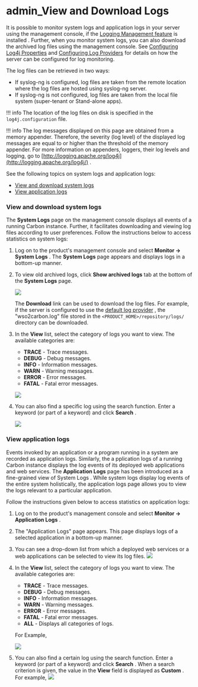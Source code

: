 # admin\_View and Download Logs

It is possible to monitor system logs and application logs in your server using the management console, if the [Logging Management feature](https://docs.wso2.com/display/ADMIN44x/Monitoring+Logs+using+Management+Console) is installed . Further, when you monitor system logs, you can also download the archived log files using the management console. See [Configuring Log4j Properties](https://docs.wso2.com/display/ADMIN44x/Configuring+Log4j+Properties) and [Configuring Log Providers](https://docs.wso2.com/display/ADMIN44x/Configuring+the+Log+Provider) for details on how the server can be configured for log monitoring.

The log files can be retrieved in two ways:

-   If syslog-ng is configured, log files are taken from the remote location where the log files are hosted using syslog-ng server.
-   If syslog-ng is not configured, log files are taken from the local file system (super-tenant or Stand-alone apps).

!!! info
The location of the log files on disk is specified in the `log4j.configuration` file.

!!! info
The log messages displayed on this page are obtained from a memory appender. Therefore, the severity (log level) of the displayed log messages are equal to or higher than the threshold of the memory appender. For more information on appenders, loggers, their log levels and logging, go to [http://logging.apache.org/log4j](http://logging.apache.org/log4j/) .


See the following topics on system logs and application logs:

-   [View and download system logs](#admin_ViewandDownloadLogs-Viewanddownloadsystemlogs)
-   [View application logs](#admin_ViewandDownloadLogs-Viewapplicationlogs)

### View and download system logs

The **System Logs** page on the management console displays all events of a running Carbon instance. Further, it facilitates downloading and viewing log files according to user preferences. Follow the instructions below to access statistics on system logs:

1.  Log on to the product's management console and select **Monitor -&gt; System Logs** . The **System Logs** page appears and displays logs in a bottom-up manner.

2.  To view old archived logs, click **Show archived logs** tab at the bottom of the **System Logs** page.

    ![]({{base_path}}/assets/attachments/32351462/32525350.png)

    The **Download** link can be used to download the log files. For example, if the server is configured to use the [default log provider](https://docs.wso2.com/display/ADMIN44x/Configuring+the+Log+Provider) , the "wso2carbon.log" file stored in the `<PRODUCT_HOME>/repository/logs/` directory can be downloaded.

3.  In the **View** list, select the category of logs you want to view. The available categories are:

    -   **TRACE** - Trace messages.
    -   **DEBUG** - Debug messages.
    -   **INFO** - Information messages.
    -   **WARN** - Warning messages.
    -   **ERROR** - Error messages.
    -   **FATAL** - Fatal error messages.

    ![]({{base_path}}/assets/attachments/32351462/32525349.png)

4.  You can also find a specific log using the search function. Enter a keyword (or part of a keyword) and click **Search** .

    ![]({{base_path}}/assets/attachments/32351462/32525348.png)

### View application logs

Events invoked by an application or a program running in a system are recorded as application logs. Similarly, the a pplication logs of a running Carbon instance displays the log events of its deployed web applications and web services. The **Application Logs** page has been introduced as a fine-grained view of System Logs . While system logs display log events of the entire system holistically, the application logs page allows you to view the logs relevant to a particular application.

Follow the instructions given below to access statistics on application logs:

1.  Log on to the product's management console and select **Monitor -&gt; Application Logs** .
2.  The "Application Logs" page appears. This page displays logs of a selected application in a bottom-up manner.

3.  You can see a drop-down list from which a deployed web services or a web applications can be selected to view its log files.
    ![]({{base_path}}/assets/attachments/12421402/12747658.png)
4.  In the **View** list, select the category of logs you want to view. The available categories are:

    -   **TRACE** - Trace messages.
    -   **DEBUG** - Debug messages.
    -   **INFO** - Information messages.
    -   **WARN** - Warning messages.
    -   **ERROR** - Error messages.
    -   **FATAL** - Fatal error messages.
    -   **ALL** - Displays all categories of logs.

    For Example,

    ![]({{base_path}}/assets/attachments/12421402/12747656.png)

5.  You can also find a certain log using the search function. Enter a keyword (or part of a keyword) and click **Search** . When a search criterion is given, the value in the **View** field is displayed as **Custom** . For example,
    ![]({{base_path}}/assets/attachments/12421402/12747655.png)

